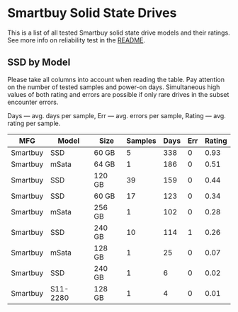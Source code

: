 Smartbuy Solid State Drives
===========================

This is a list of all tested Smartbuy solid state drive models and their ratings. See
more info on reliability test in the [README](https://github.com/linuxhw/SMART).

SSD by Model
------------

Please take all columns into account when reading the table. Pay attention on the
number of tested samples and power-on days. Simultaneous high values of both rating
and errors are possible if only rare drives in the subset encounter errors.

Days   — avg. days per sample,
Err    — avg. errors per sample,
Rating — avg. rating per sample.

| MFG       | Model              | Size   | Samples | Days  | Err   | Rating |
|-----------|--------------------|--------|---------|-------|-------|--------|
| Smartbuy  | SSD                | 60 GB  | 5       | 338   | 0     | 0.93   |
| Smartbuy  | mSata              | 64 GB  | 1       | 186   | 0     | 0.51   |
| Smartbuy  | SSD                | 120 GB | 39      | 159   | 0     | 0.44   |
| Smartbuy  | SSD                | 60 GB  | 17      | 123   | 0     | 0.34   |
| Smartbuy  | mSata              | 256 GB | 1       | 102   | 0     | 0.28   |
| Smartbuy  | SSD                | 240 GB | 10      | 114   | 1     | 0.26   |
| Smartbuy  | mSata              | 128 GB | 1       | 25    | 0     | 0.07   |
| Smartbuy  | SSD                | 240 GB | 1       | 6     | 0     | 0.02   |
| Smartbuy  | S11-2280           | 128 GB | 1       | 4     | 0     | 0.01   |
